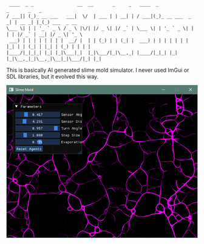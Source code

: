 ```
 ____  _ _                __  __       _     _   ____  _                 _       _   _
/ ___|| (_)_ __ ___   ___|  \/  | ___ | | __| | / ___|(_)_ __ ___  _   _| | __ _| |_(_) ___  _ __
\___ \| | | '_ ` _ \ / _ \ |\/| |/ _ \| |/ _` | \___ \| | '_ ` _ \| | | | |/ _` | __| |/ _ \| '_ \
 ___) | | | | | | | |  __/ |  | | (_) | | (_| |  ___) | | | | | | | |_| | | (_| | |_| | (_) | | | |
|____/|_|_|_| |_| |_|\___|_|  |_|\___/|_|\__,_| |____/|_|_| |_| |_|\__,_|_|\__,_|\__|_|\___/|_| |_|
```

This is basically AI generated slime mold simulator. I never used ImGui or SDL libraries, but it evolved this way.

![Screenshot](slime_mold.png)

